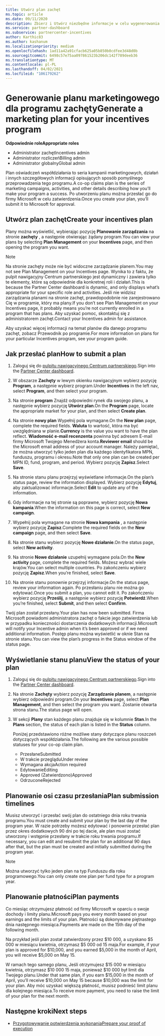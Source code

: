 ```yaml
---
title: Utwórz plan zachęt
ms.topic: article
ms.date: 09/11/2020
description: Zbierz i Utwórz niezbędne informacje w celu wygenerowania pomyślnego planu marketingowego dla programu zachęt.
ms.service: partner-dashboard
ms.subservice: partnercenter-incentives
author: Karthic83
ms.author: kashanum
ms.localizationpriority: medium
ms.openlocfilehash: 1ad11a42a91cfacb625a05b850b0cdfee3d48d0b
ms.sourcegitcommit: 6498c57e75aa097861523b206dc142f789deeb36
ms.translationtype: MT
ms.contentlocale: pl-PL
ms.lasthandoff: 04/02/2021
ms.locfileid: "106179262"
---
```

# <a name="generate-a-marketing-plan-for-your-incentives-program"></a><span data-ttu-id="e22bc-103">Generowanie planu marketingowego dla programu zachęty</span><span class="sxs-lookup"><span data-stu-id="e22bc-103">Generate a marketing plan for your incentives program</span></span>

<span data-ttu-id="e22bc-104">**Odpowiednie role**</span><span class="sxs-lookup"><span data-stu-id="e22bc-104">**Appropriate roles**</span></span>

- <span data-ttu-id="e22bc-105">Administrator zachęt</span><span class="sxs-lookup"><span data-stu-id="e22bc-105">Incentives admin</span></span>
- <span data-ttu-id="e22bc-106">Administrator rozliczeń</span><span class="sxs-lookup"><span data-stu-id="e22bc-106">Billing admin</span></span>
- <span data-ttu-id="e22bc-107">Administrator globalny</span><span class="sxs-lookup"><span data-stu-id="e22bc-107">Global admin</span></span>

<span data-ttu-id="e22bc-108">Plan oświadczeń współdziałania to seria kampanii marketingowych, działań i innych szczegółowych informacji opisujących sposób pomyślnego przeprowadzenia tego programu.</span><span class="sxs-lookup"><span data-stu-id="e22bc-108">A co-op claims plan is the series of marketing campaigns, activities, and other details describing how you’ll make your program a success.</span></span> <span data-ttu-id="e22bc-109">Po utworzeniu planu można przesłać go do firmy Microsoft w celu zatwierdzenia.</span><span class="sxs-lookup"><span data-stu-id="e22bc-109">Once you create your plan, you’ll submit it to Microsoft for approval.</span></span>

## <a name="create-your-incentives-plan"></a><span data-ttu-id="e22bc-110">Utwórz plan zachęt</span><span class="sxs-lookup"><span data-stu-id="e22bc-110">Create your incentives plan</span></span>

<span data-ttu-id="e22bc-111">Plany można wyświetlić, wybierając pozycję **Planowanie zarządzania** na stronie **zachęty** , a następnie otwierając żądany program.</span><span class="sxs-lookup"><span data-stu-id="e22bc-111">You can view your plans by selecting **Plan Management** on your **Incentives** page, and then opening the program you want.</span></span>

>[!NOTE]
><span data-ttu-id="e22bc-112">Na stronie zachęty może nie być widoczne zarządzanie planem.</span><span class="sxs-lookup"><span data-stu-id="e22bc-112">You may not see Plan Management on your Incentives page.</span></span> <span data-ttu-id="e22bc-113">Wynika to z faktu, że pulpit nawigacyjny Centrum partnerskiego jest dynamiczny i zawiera tylko te elementy, które są odpowiednie dla konkretnej roli i działań.</span><span class="sxs-lookup"><span data-stu-id="e22bc-113">This is because the Partner Center dashboard is dynamic, and only displays what’s appropriate for your specific role and activities.</span></span> <span data-ttu-id="e22bc-114">Jeśli nie widzisz zarządzania planami na stronie zachęt, prawdopodobnie nie zarejestrowano Cię w programie, który ma plany.</span><span class="sxs-lookup"><span data-stu-id="e22bc-114">If you don’t see Plan Management on your Incentives page, it probably means you’re not currently enrolled in a program that has plans.</span></span> <span data-ttu-id="e22bc-115">Aby uzyskać pomoc, skontaktuj się z administratorem zachęt.</span><span class="sxs-lookup"><span data-stu-id="e22bc-115">Contact your Incentives admin for assistance.</span></span>

<span data-ttu-id="e22bc-116">Aby uzyskać więcej informacji na temat planów dla danego programu zachęt, zobacz Przewodnik po programie.</span><span class="sxs-lookup"><span data-stu-id="e22bc-116">For more information on plans for your particular Incentives program, see your program guide.</span></span>

## <a name="how-to-submit-a-plan"></a><span data-ttu-id="e22bc-117">Jak przesłać plan</span><span class="sxs-lookup"><span data-stu-id="e22bc-117">How to submit a plan</span></span>

1. <span data-ttu-id="e22bc-118">Zaloguj się do [pulpitu nawigacyjnego Centrum partnerskiego](https://partner.microsoft.com/dashboard/).</span><span class="sxs-lookup"><span data-stu-id="e22bc-118">Sign into the [Partner Center dashboard](https://partner.microsoft.com/dashboard/).</span></span>

2. <span data-ttu-id="e22bc-119">W obszarze **Zachęty** w lewym okienku nawigacyjnym wybierz pozycję **Program**, a następnie wybierz program.</span><span class="sxs-lookup"><span data-stu-id="e22bc-119">Under **Incentives** in the left nav, select **Program**, and then select your program.</span></span> 

3. <span data-ttu-id="e22bc-120">Na stronie **program** Znajdź odpowiedni rynek dla swojego planu, a następnie wybierz pozycję **Utwórz plan**.</span><span class="sxs-lookup"><span data-stu-id="e22bc-120">On the **Program** page, locate the appropriate market for your plan, and then select **Create plan**.</span></span> 

4. <span data-ttu-id="e22bc-121">Na stronie **nowy plan** Wypełnij pola wymagane.</span><span class="sxs-lookup"><span data-stu-id="e22bc-121">On the **New plan** page, complete the required fields.</span></span> <span data-ttu-id="e22bc-122">**Waluta** to wartość, która ma być uwzględniana w planie.</span><span class="sxs-lookup"><span data-stu-id="e22bc-122">**Currency** is the value you want to have the plan reflect.</span></span> <span data-ttu-id="e22bc-123">**Wiadomość e-mail recenzenta** powinna być adresem E-mail firmy Microsoft Twojego Menedżera konta.</span><span class="sxs-lookup"><span data-stu-id="e22bc-123">**Reviewer email** should be the Microsoft email address of your account manager.</span></span> <span data-ttu-id="e22bc-124">Należy pamiętać, że można utworzyć tylko jeden plan dla każdego identyfikatora MPN, funduszu, programu i okresu.</span><span class="sxs-lookup"><span data-stu-id="e22bc-124">Note that only one plan can be created per MPN ID, fund, program, and period.</span></span> <span data-ttu-id="e22bc-125">Wybierz pozycję **Zapisz**.</span><span class="sxs-lookup"><span data-stu-id="e22bc-125">Select **Save**.</span></span>

5. <span data-ttu-id="e22bc-126">Na stronie stanu planu przejrzyj wyświetlane informacje.</span><span class="sxs-lookup"><span data-stu-id="e22bc-126">On the plan’s status page, review the information displayed.</span></span> <span data-ttu-id="e22bc-127">Wybierz pozycję **Edytuj**, aby zaktualizować informacje.</span><span class="sxs-lookup"><span data-stu-id="e22bc-127">Select **Edit** to update any of the information.</span></span>

6. <span data-ttu-id="e22bc-128">Gdy informacje na tej stronie są poprawne, wybierz pozycję **Nowa kampania**.</span><span class="sxs-lookup"><span data-stu-id="e22bc-128">When the information on this page is correct, select **New campaign**.</span></span>

7. <span data-ttu-id="e22bc-129">Wypełnij pola wymagane na stronie **Nowa kampania** , a następnie wybierz pozycję **Zapisz**.</span><span class="sxs-lookup"><span data-stu-id="e22bc-129">Complete the required fields on the **New campaign** page, and then select **Save**.</span></span>

8. <span data-ttu-id="e22bc-130">Na stronie stanu wybierz pozycję **Nowe działanie**.</span><span class="sxs-lookup"><span data-stu-id="e22bc-130">On the status page, select **New activity**.</span></span> 

9. <span data-ttu-id="e22bc-131">Na stronie **Nowe działanie** uzupełnij wymagane pola.</span><span class="sxs-lookup"><span data-stu-id="e22bc-131">On the **New activity** page, complete the required fields.</span></span> <span data-ttu-id="e22bc-132">Możesz wybrać wiele krajów.</span><span class="sxs-lookup"><span data-stu-id="e22bc-132">You can select multiple countries.</span></span> <span data-ttu-id="e22bc-133">Po zakończeniu wybierz pozycję **Zapisz**.</span><span class="sxs-lookup"><span data-stu-id="e22bc-133">When you’re finished, select **Save**.</span></span> 

10. <span data-ttu-id="e22bc-134">Na stronie stanu ponownie przejrzyj informacje.</span><span class="sxs-lookup"><span data-stu-id="e22bc-134">On the status page, review your information again.</span></span> <span data-ttu-id="e22bc-135">Po przesłaniu planu nie można go edytować.</span><span class="sxs-lookup"><span data-stu-id="e22bc-135">Once you submit a plan, you cannot edit it.</span></span> <span data-ttu-id="e22bc-136">Po zakończeniu wybierz pozycję **Prześlij**, a następnie wybierz pozycję **Potwierdź**.</span><span class="sxs-lookup"><span data-stu-id="e22bc-136">When you’re finished, select **Submit**, and then select **Confirm**.</span></span>

<span data-ttu-id="e22bc-137">Twój plan został przesłany.</span><span class="sxs-lookup"><span data-stu-id="e22bc-137">Your plan has now been submitted.</span></span> <span data-ttu-id="e22bc-138">Firma Microsoft powiadomi administratora zachęt o fakcie jego zatwierdzenia lub w przypadku konieczności dostarczenia dodatkowych informacji.</span><span class="sxs-lookup"><span data-stu-id="e22bc-138">Microsoft will notify your Incentive admin when it’s been approved or if we need additional information.</span></span> <span data-ttu-id="e22bc-139">Postęp planu można wyświetlić w oknie Stan na stronie stanu.</span><span class="sxs-lookup"><span data-stu-id="e22bc-139">You can view the plan’s progress in the Status window of the status page.</span></span>

## <a name="view-the-status-of-your-plan"></a><span data-ttu-id="e22bc-140">Wyświetlanie stanu planu</span><span class="sxs-lookup"><span data-stu-id="e22bc-140">View the status of your plan</span></span>

1. <span data-ttu-id="e22bc-141">Zaloguj się do [pulpitu nawigacyjnego Centrum partnerskiego](https://partner.microsoft.com/dashboard/).</span><span class="sxs-lookup"><span data-stu-id="e22bc-141">Sign into the [Partner Center dashboard](https://partner.microsoft.com/dashboard/).</span></span>

2. <span data-ttu-id="e22bc-142">Na stronie **Zachęty** wybierz pozycję **Zarządzanie planem**, a następnie wybierz odpowiedni program.</span><span class="sxs-lookup"><span data-stu-id="e22bc-142">On your **Incentives** page, select **Plan Management**, and then select the program you want.</span></span> <span data-ttu-id="e22bc-143">Zostanie otwarta strona stanu.</span><span class="sxs-lookup"><span data-stu-id="e22bc-143">The status page will open.</span></span>

3. <span data-ttu-id="e22bc-144">W sekcji **Plany** stan każdego planu znajduje się w kolumnie **Stan**.</span><span class="sxs-lookup"><span data-stu-id="e22bc-144">In the **Plans** section, the status of each plan is listed in the **Status** column.</span></span>

   <span data-ttu-id="e22bc-145">Poniżej przedstawiono różne możliwe stany dotyczące planu roszczeń dotyczących współdziałania.</span><span class="sxs-lookup"><span data-stu-id="e22bc-145">The following are the various possible statuses for your co-op claim plan.</span></span>

   - <span data-ttu-id="e22bc-146">Przesłane</span><span class="sxs-lookup"><span data-stu-id="e22bc-146">Submitted</span></span>
   - <span data-ttu-id="e22bc-147">W trakcie przeglądu</span><span class="sxs-lookup"><span data-stu-id="e22bc-147">Under review</span></span>
   - <span data-ttu-id="e22bc-148">Wymagana akcja</span><span class="sxs-lookup"><span data-stu-id="e22bc-148">Action required</span></span>
   - <span data-ttu-id="e22bc-149">Edytowanie</span><span class="sxs-lookup"><span data-stu-id="e22bc-149">Editing</span></span>
   - <span data-ttu-id="e22bc-150">Approved (Zatwierdzono)</span><span class="sxs-lookup"><span data-stu-id="e22bc-150">Approved</span></span>
   - <span data-ttu-id="e22bc-151">Odrzucone</span><span class="sxs-lookup"><span data-stu-id="e22bc-151">Rejected</span></span>

## <a name="plan-submission-timelines"></a><span data-ttu-id="e22bc-152">Planowanie osi czasu przesłania</span><span class="sxs-lookup"><span data-stu-id="e22bc-152">Plan submission timelines</span></span>

<span data-ttu-id="e22bc-153">Musisz utworzyć i przesłać swój plan do ostatniego dnia roku trwania programu.</span><span class="sxs-lookup"><span data-stu-id="e22bc-153">You must create and submit your plan by the last day of the program year.</span></span> <span data-ttu-id="e22bc-154">W razie potrzeby możesz edytować i ponownie przesłać plan przez okres dodatkowych 90 dni po tej dacie, ale plan musi zostać utworzony i wstępnie przesłany w trakcie roku trwania programu.</span><span class="sxs-lookup"><span data-stu-id="e22bc-154">If necessary, you can edit and resubmit the plan for an additional 90 days after that, but the plan must be created and initially submitted during the program year.</span></span>

>[!NOTE]
> <span data-ttu-id="e22bc-155">Można utworzyć tylko jeden plan na typ Funduszu dla roku programowego.</span><span class="sxs-lookup"><span data-stu-id="e22bc-155">You can only create one plan per fund type for a program year.</span></span>

## <a name="plan-payments"></a><span data-ttu-id="e22bc-156">Planowanie płatności</span><span class="sxs-lookup"><span data-stu-id="e22bc-156">Plan payments</span></span>

<span data-ttu-id="e22bc-157">Co miesiąc otrzymujesz płatność od firmy Microsoft w oparciu o swoje dochody i limity planu.</span><span class="sxs-lookup"><span data-stu-id="e22bc-157">Microsoft pays you every month based on your earnings and the limits of your plan.</span></span> <span data-ttu-id="e22bc-158">Płatności są dokonywane piętnastego dnia następnego miesiąca.</span><span class="sxs-lookup"><span data-stu-id="e22bc-158">Payments are made on the 15th day of the following month.</span></span>

<span data-ttu-id="e22bc-159">Na przykład jeśli plan został zatwierdzony przez $10 000, a uzyskano $5 000 w miesiącu kwietnia, otrzymasz $5 000 od 15 maja.</span><span class="sxs-lookup"><span data-stu-id="e22bc-159">For example, if your plan is approved for $10,000, and you earned $5,000 in the month of April, you will receive $5,000 on May 15.</span></span>

<span data-ttu-id="e22bc-160">W ramach tego samego planu, Jeśli otrzymujesz $15 000 w miesiącu kwietnia, otrzymasz $10 000 15 maja, ponieważ $10 000 był limit dla Twojego planu.</span><span class="sxs-lookup"><span data-stu-id="e22bc-160">Under that same plan, if you earn $15,000 in the month of April, you’ll receive $10,000 on May 15 because $10,000 was the limit for your plan.</span></span> <span data-ttu-id="e22bc-161">Aby móc uzyskać większą płatność, musisz podnieść limit planu dla kolejnego miesiąca.</span><span class="sxs-lookup"><span data-stu-id="e22bc-161">To receive more payment, you need to raise the limit of your plan for the next month.</span></span>

## <a name="next-steps"></a><span data-ttu-id="e22bc-162">Następne kroki</span><span class="sxs-lookup"><span data-stu-id="e22bc-162">Next steps</span></span>

- [<span data-ttu-id="e22bc-163">Przygotowywanie potwierdzenia wykonania</span><span class="sxs-lookup"><span data-stu-id="e22bc-163">Prepare your proof of execution</span></span>](incentives-prepare-your-proof-of-execution.md)
